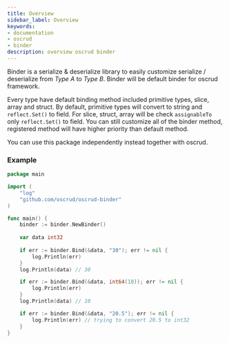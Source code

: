 ```yaml
---
title: Overview
sidebar_label: Overview
keywords:
- documentation
- oscrud
- binder
description: overview oscrud binder
---
```


Binder is a serialize & deserialize library to easily customize serialize / deserialize from *Type A* to *Type B*. Binder will be default binder for oscrud framework.

Every type have default binding method included primitive types, slice, array and struct. By default, primitive types will convert to string and `reflect.Set()` to field. For slice, struct, array will be check `assignableTo` only `reflect.Set()` to field. You can still customize all of the binder method, registered method will have higher priority than default method.

You can use this package independently instead together with oscrud.

### Example

```go
package main

import (
    "log"
    "github.com/oscrud/oscrud-binder"
)

func main() {
    binder := binder.NewBinder()
    
    var data int32
    
    if err := binder.Bind(&data, "30"); err != nil {
        log.Println(err)
    }
    log.Println(data) // 30

    if err := binder.Bind(&data, int64(10)); err != nil {
        log.Println(err)
    }
    log.Println(data) // 10

    if err := binder.Bind(&data, "20.5"); err != nil {
        log.Println(err) // trying to convert 20.5 to int32
    }
}
```